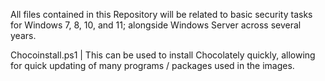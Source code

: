 All files contained in this Repository will be related to basic security tasks for Windows 7, 8, 10, and 11; alongside Windows Server across several years.

Chocoinstall.ps1 | This can be used to install Chocolately quickly, allowing for quick updating of many programs / packages used in the images.
